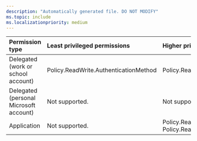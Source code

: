 ```yaml
---
description: "Automatically generated file. DO NOT MODIFY"
ms.topic: include
ms.localizationpriority: medium
---
```


|Permission type|Least privileged permissions|Higher privileged permissions|
|:---|:---|:---|
|Delegated (work or school account)|Policy.ReadWrite.AuthenticationMethod|Policy.Read.All|
|Delegated (personal Microsoft account)|Not supported.|Not supported.|
|Application|Not supported.|Policy.Read.All, Policy.ReadWrite.AuthenticationMethod|

